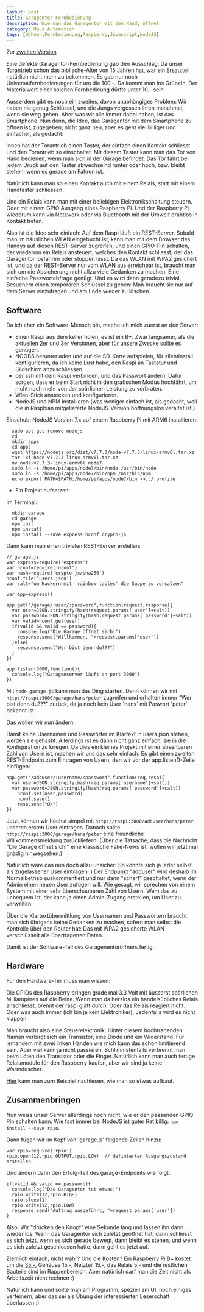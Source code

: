 ```yaml
---
layout: post
title: Garagentor-Fernbedienung
description: Wie man das Garagentor mit dem Handy öffnet
category: Haus Automation
tags: [Wohnen,Fernbedienung,Raspberry,Javascript,NodeJS]
---
```

Zur [zweiten Version](/2017/03/garagentor2)

Eine defekte Garagentor-Fernbedienung gab den Ausschlag: Da unser Torantrieb schon das biblische-Alter von 15 Jahren hat, war ein Ersatzteil natürlich nicht mehr zu bekommen. Es gab nur noch Universalfernbedienungen für um die 100.-. Da kommt man ins Grübeln. Der Materialwert einer solchen Fernbedieung dürfte unter 10.- sein.

Ausserdem gibt es noch ein zweites, davon unabhängiges Problem: Wir haben nie genug Schlüssel, und die Jungs vergessen ihren manchmal, wenn sie weg gehen. Aber was wir alle immer dabei haben, ist das Smartphone. Nun denn, die Idee, das Garagentor mit dem Smartphone zu öffnen ist, zugegeben, nicht ganz neu, aber es geht viel billiger und einfacher, als gedacht:

Innen hat der Torantrieb einen Taster, der einfach einen Kontakt schliesst und den Torantrieb so einschaltet. Mit diesem Taster kann man das Tor von Hand bedienen, wenn man sich in der Garage befindet. Das Tor fährt bei jedem Druck auf den Taster abwechselnd runter oder hoch, bzw. bleibt stehen, wenn es gerade am Fahren ist.

Natürlich kann man so einen Kontakt auch mit einem Relais, statt mit einem Handtaster schliessen.

Und ein Relais kann man mit einer beliebigen Elektronikschaltung steuern. Oder mit einem GPIO Ausgang eines Raspberry Pi. Und der Raspberry Pi wiederum kann via Netzwerk oder via Bluethooth mit der Umwelt drahtlos in Kontakt treten.

Also ist die Idee sehr einfach: Auf dem Raspi läuft ein REST-Server. Sobald man im häuslichen WLAN eingebucht ist, kann man mit dem Browser des Handys auf diesen REST-Server zugreifen, und einen GPIO-Pin schalten, der wiederum ein Relais ansteuert, welches den Kontakt schliesst, der das Garagentor losfahren oder stoppen lässt.
Da das WLAN mit WPA2 gesichert ist, und da der REST-Server nur vom WLAN aus erreichbar ist, braucht man sich um die Absicherung nicht allzu viele Gedanken zu machen. Eine einfache Passwortabfrage genügt. Und es wird dann geradezu trivial, Besuchern einen temporären Schlüssel zu geben: Man braucht sie nur auf dem Server einzutragen und am Ende wieder zu löschen.

## Software

Da ich eher ein Software-Mensch bin, mache ich mich zuerst an den Server:

 * Einen Raspi aus dem keller holen, es ist ein B+. Zwar langsamer, als die aktuellen 2er und 3er Versionen, aber für unsere Zwecke sollte es genügen.
 * NOOBS herunterladen und auf die SD-Karte aufspielen, für silentinstall konfigurieren, da ich keine Lust habe, den Raspi an Tastatur und Bildschirm anzuschliessen.
 * per ssh mit dem Raspi verbinden, und das Passwort ändern. Dafür sorgen, dass er beim Start nicht in den grafischen Modus hochfährt, um nicht noch mehr von der spärlichen Leistung zu verbraten.
 * Wlan-Stick anstecken und konfigurieren.
 * NodeJS und NPM installieren (was weniger einfach ist, als gedacht, weil die in Raspbian mitgelieferte NodeJS-Version hoffnungslos veraltet ist.)

Einschub: NodeJS Version 7.x auf einem Raspberry Pi mit ARM6 installieren:

      sudo apt-get remove nodejs
      cd
      mkdir apps
      cd apps
      wget https://nodejs.org/dist/v7.7.3/node-v7.7.3-linux-armv6l.tar.xz
      tar -xf node-v7.7.3-linux-armv6l.tar.xz
      mv node-v7.7.3-linux-armv6l node7
      sudo ln -s /home/pi/apps/node7/bin/node /usr/bin/node
      sudo ln -s /home/pi/apps/node7/bin/npm /usr/bin/npm
      echo export PATH=$PATH:/home/pi/apps/node7/bin >>../.profile

 * Ein Projekt aufsetzen:

Im Terminal:

      mkdir garage
      cd garage
      npm init
      npm install
      npm install --save express nconf crypto-js


 Dann kann man einen trivialen REST-Server erstellen:

    // garage.js
    var express=require('express')
    var nconf=require('nconf')
    var hash=require('crypto-js/sha256')
    nconf.file('users.json')
    var salt="um Hackern mit 'rainbow tables' die Suppe zu versalzen"

    var app=express()

    app.get("/garage/:user/:password",function(request,response){
      var user=JSON.stringify(hash(request.params['user']+salt))
      var password=JSON.stringify(hash(request.params['password']+salt))
      var valid=nconf.get(user)
      if(valid && valid == password){
        console.log("Die Garage öffnet sich!")
        response.send("Willkommen, "+request.params['user'])
      }else{
        response.send("Wer bist denn du???")
      }
    })

    app.listen(3000,function(){
      console.log("Garagenserver läuft an port 3000")
    })

Mit `node garage.js` kann man das Ding starten. Dann können wir mit `http://raspi:3000/garage/hans/peter` zugreifen und erhalten immer "Wer bist denn du???" zurück, da ja noch kein User 'hans' mit Paswort 'peter' bekannt ist.

Das wollen wir nun ändern:

Damit keine Usernamen und Passwörter im Klartext in users.json stehen, werden sie gehasht.
Allerdings ist es dann nicht ganz einfach, sie in die Konfiguration zu kriegen. Da dies ein kleines Projekt mit einer absehbaren Zahl von Usern ist, machen wir uns das sehr einfach: Es gibt einen zweiten REST-Endpoint zum Eintragen von Usern, den wir vor der app.listen()-Zeile einfügen:

    app.get("/adduser/:username/:password",function(req,resp){
      var user=JSON.stringify(hash(req.params['username']+salt))
      var password=JSON.stringify(hash(req.params['password']+salt))
        nconf.set(user,password)
        nconf.save()
        resp.send("Ok")
    })

Jetzt können wir höchst simpel mit `http://raspi:3000/adduser/hans/peter` unseren ersten User eintragen. Danach sollte `http://raspi:3000/garage/hans/peter` eine freundliche Willkommensmeldung zurückliefern. (Über die Tatsache, dass die Nachricht "Die Garage öffnet sich!" eine klassische Fake-News ist, wollen wir jetzt mal gnädig hinwegsehen.)

Natürlich wäre das nun doch allzu unsicher: So könnte sich ja jeder selbst als zugelassener User eintragen :)
Der Endpunkt "adduser" wird deshalb im Normalbetrieb auskommentiert und nur dann "scharf" geschaltet, wenn der Admin einen neuen User zufügen will. Wie gesagt, wir sprechen von einem System mit einer sehr überschaubaren Zahl von Usern. Wem das zu unbequem ist, der kann ja einen Admin-Zugang erstellen, um User zu verwalten.

Über die Klartextübermittlung von Usernamen und Passwörtern braucht man sich übrigens keine Gedanken zu machen, sofern man selbst die Kontrolle über den Router hat: Das mit WPA2 gesicherte WLAN verschlüsselt alle übertragenen Daten.

Damit ist der Software-Teil des Garagenentoröffners fertig.

## Hardware

Für den Hardware-Teil muss man wissen:

Die GPIOs des Raspberry bringen grade mal 3.3 Volt mit äusserst spärlichen Milliampères auf die Beine. Wenn man da herzlos ein handelsübliches Relais anschliesst, brennt der raspi glatt durch. Oder das Relais reagiert nicht. Oder was auch immer (ich bin ja kein Elektroniker). Jedenfalls wird es nicht klappen.

Man braucht also eine Steuerelektronik. Hinter diesem hochtrabenden Namen verbirgt sich ein Transistor, eine Diode und ein Widerstand. Für jemandem mit zwei linken Händen wie mich kann das schon limitierend sein. Aber viel kann ja nicht passieren. Schlimmstenfalls verbrennt man beim Löten den Transistor oder die Finger. Natürlich kann man auch fertige Relaismodule für den Raspberry kaufen, aber wir sind ja keine Warmduscher.

[Hier](https://asciich.ch/wordpress/raspberry-pi-relais-ansteuern/) kann man zum Beispiel nachlesen, wie man so etwas aufbaut.

## Zusammenbringen

Nun weiss unser Server allerdings noch nicht, wie er den passenden GPIO Pin schalten kann.
Wie fast immer bei NodeJS ist guter Rat billig: `npm install --save rpio`.

Dann fügen wir im Kopf von 'garage.js' folgende Zeilen hinzu:

    var rpio=require('rpio')
    rpio.open(12,rpio.OUTPUT,rpio.LOW)  // definierten Ausgangszustand erstellen

Und ändern dann den Erfolg-Teil des garage-Endpoints wie folgt:

    if(valid && valid == password){
      console.log("Das Garagentor tut etwas!")
      rpio.write(12,rpio.HIGH)
      rpio.sleep(1)
      rpio.write(12,rpio.LOW)
      response.send("Auftrag ausgeführt, "+request.params['user'])
    }

Also: Wir "drücken den Knopf" eine Sekunde lang und lassen ihn dann wieder los. Wenn das Garagentor sich zuletzt geöffnet hat, dann schliesst es sich jetzt, wenn es sich gerade bewegt, dann bleibt es stehen, und wenn es sich zuletzt geschlossen hatte, dann geht es jetzt auf.

Ziemlich einfach, nicht wahr? Und die Kosten? Ein Raspberry Pi B+ kostet um die [35.-](https://www.pi-shop.ch/raspberry-pi), Gehäuse 15.-, Netzteil 15.-, das Relais 5.- und die restlichen Bauteile sind im Rappenbereich. Aber natürlich darf man die Zeit nicht als Arbeitszeit nicht rechnen :)

Natürlich kann und sollte man am Programm, speziell am UI, noch einiges verfeinern, aber das sei als Übung der interessierten Leserschaft überlassen :)
